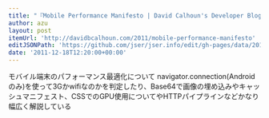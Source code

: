 ```yaml
---
title: "『Mobile Performance Manifesto | David Calhoun's Developer Blog』"
author: azu
layout: post
itemUrl: 'http://davidbcalhoun.com/2011/mobile-performance-manifesto'
editJSONPath: 'https://github.com/jser/jser.info/edit/gh-pages/data/2011/12/index.json'
date: '2011-12-18T12:20:00+00:00'
---
```

モバイル端末のパフォーマンス最適化について
navigator.connection(Androidのみ)を使って3Gかwifiなのかを判定したり、Base64で画像の埋め込みやキャッシュマニフェスト、CSSでのGPU使用についてやHTTPパイプラインなどかなり幅広く解説している
